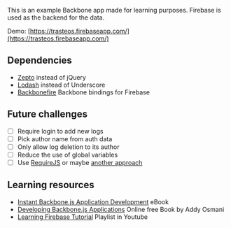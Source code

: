 This is an example Backbone app made for learning purposes. Firebase is used as the backend for the data.

Demo: [https://trasteos.firebaseapp.com/](https://trasteos.firebaseapp.com/)

## Dependencies

* [Zepto](http://zeptojs.com/) instead of jQuery
* [Lodash](https://lodash.com/) instead of Underscore
* [Backbonefire](https://github.com/firebase/backbonefire) Backbone bindings for Firebase

## Future challenges

- [ ] Require login to add new logs
- [ ] Pick author name from auth data
- [ ] Only allow log deletion to its author
- [ ] Reduce the use of global variables
- [ ] Use [RequireJS](https://cdnjs.com/libraries/backbone.js/tutorials/organizing-backbone-using-modules "Organizing Backbone using Modules (require.js)") or maybe [another approach](https://bocoup.com/weblog/organizing-your-backbone-js-application-with-modules "Organizing Your Backbone.js Application With Modules")

## Learning resources

* [Instant Backbone.js Application Development](https://www.packtpub.com/web-development/instant-backbonejs-application-development-instant) eBook
* [Developing Backbone.js Applications](http://addyosmani.com/backbone-fundamentals/) Online free Book by Addy Osmani
* [Learning Firebase Tutorial](https://www.youtube.com/playlist?list=PLTgRMOcmRb3PJ9BdT8g5Wr9BXpRF0d2Zb) Playlist in Youtube